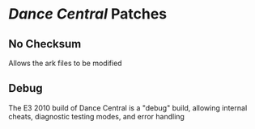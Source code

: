 # *Dance Central* Patches

## No Checksum
Allows the ark files to be modified

## Debug
The E3 2010 build of Dance Central is a "debug" build, allowing internal cheats, diagnostic testing modes, and error handling